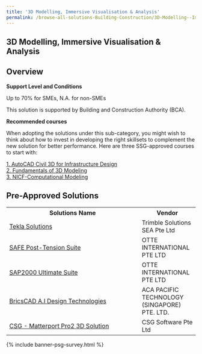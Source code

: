 ```yaml
---
title: '3D Modelling, Immersive Visualisation & Analysis'
permalink: /browse-all-solutions-Building-Construction/3D-Modelling--Immersive-Visualisation-Analysis
---
```


## 3D Modelling, Immersive Visualisation & Analysis
## Overview

**Support Level and Conditions**

Up to 70% for SMEs, N.A. for non-SMEs

This solution is supported by Building and Construction Authority (BCA).

**Recommended courses**

When adopting the solutions under this sub-category, you might wish to think about how to invest in developing the right skillsets to complement the new solution for better performance. Here are three SSG-approved courses to start with:

<a href='https://sfec.enterprisejobskills.gov.sg/Course_Internet/CourseDetail.aspx?CoursesReferenceNumber=TGS-2021005539'  target='_blank' rel='noopener'>1. AutoCAD Civil 3D for Infrastructure Design</a><br>
<a href='https://sfec.enterprisejobskills.gov.sg/Course_Internet/CourseDetail.aspx?CoursesReferenceNumber=TGS-2021006611'  target='_blank' rel='noopener'>2. Fundamentals of 3D Modeling</a><br>
<a href='https://sfec.enterprisejobskills.gov.sg/Course_Internet/CourseDetail.aspx?CoursesReferenceNumber=TGS-2021006714'  target='_blank' rel='noopener'>3. NICF-Computational Modeling </a><br>

## Pre-Approved Solutions

<table>
<tr>
<th style='width: auto;'><b>Solutions Name</b></th>
<th style='width: 30%;'><b>Vendor</b></th>
</tr>
<tr>
<td><a href='/productivity-solutions-grant/solutionrepo/solution1559' target='_blank'>Tekla Solutions</a><br></td>
<td>Trimble Solutions SEA Pte Ltd</td>
</tr>
<tr>
<td><a href='/productivity-solutions-grant/solutionrepo/solution2478' target='_blank'>SAFE Post-Tension Suite</a><br></td>
<td>OTTE INTERNATIONAL PTE LTD</td>
</tr>
<tr>
<td><a href='/productivity-solutions-grant/solutionrepo/solution2500' target='_blank'>SAP2000 Ultimate Suite</a><br></td>
<td>OTTE INTERNATIONAL PTE LTD</td>
</tr>
<tr>
<td><a href='/productivity-solutions-grant/solutionrepo/solution2746' target='_blank'>BricsCAD A.I Design Technologies</a><br></td>
<td>ACA PACIFIC TECHNOLOGY (SINGAPORE) PTE. LTD.</td>
</tr>
<tr>
<td><a href='/productivity-solutions-grant/solutionrepo/solution2885' target='_blank'>CSG - Matterport Pro2 3D Solution</a><br></td>
<td>CSG Software Pte Ltd</td>
</tr>
</table>

{% include banner-psg-survey.html %}
